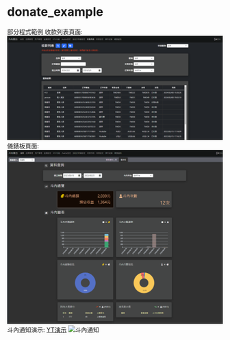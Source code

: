 # donate_example
部分程式範例
收款列表頁面:
![收款列表](/收款列表.png "收款列表")
儀錶板頁面:
![儀錶板](/儀錶板.png "儀錶板")
斗內通知演示:
[YT演示](https://www.youtube.com/watch?v=ODCLOEr-6BE&t=3920s)
![斗內通知](/斗內通知_1.gif "斗內通知")

